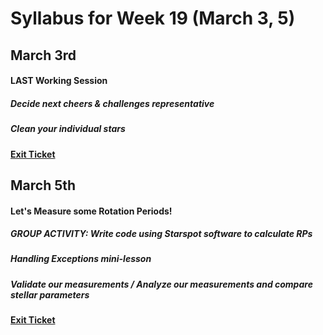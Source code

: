# Syllabus for Week 19 (March 3, 5)


## March 3rd
#### LAST Working Session
##### Decide next cheers & challenges representative
##### Clean your individual stars
#### [Exit Ticket](https://docs.google.com/forms/d/e/1FAIpQLSfftMKYctEGVfuiOdgorBKmERJeUBgbRL4rlHf1-kWgpKU_Tg/viewform?usp=sf_link)


## March 5th
#### Let's Measure some Rotation Periods!
##### GROUP ACTIVITY: Write code using Starspot software to calculate RPs
##### Handling Exceptions mini-lesson
##### Validate our measurements / Analyze our measurements and compare stellar parameters
#### [Exit Ticket](https://docs.google.com/forms/d/e/1FAIpQLSfftMKYctEGVfuiOdgorBKmERJeUBgbRL4rlHf1-kWgpKU_Tg/viewform?usp=sf_link)

